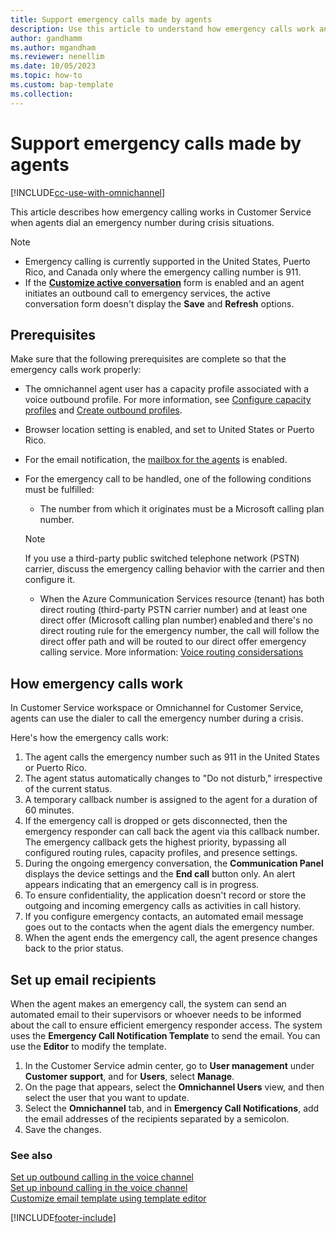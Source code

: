 ```yaml
---
title: Support emergency calls made by agents
description: Use this article to understand how emergency calls work and how you can set up email recipients for emergency calls in Omnichannel for Customer Service.
author: gandhamm
ms.author: mgandham
ms.reviewer: nenellim
ms.date: 10/05/2023
ms.topic: how-to
ms.custom: bap-template
ms.collection:
---
```


# Support emergency calls made by agents

[!INCLUDE[cc-use-with-omnichannel](../includes/cc-use-with-omnichannel.md)]

This article describes how emergency calling works in Customer Service when agents dial an emergency number during crisis situations.

> [!NOTE]
>
> - Emergency calling is currently supported in the United States, Puerto Rico, and Canada only where the emergency calling number is 911.
> - If the [**Customize active conversation**](add-customer-summary-settings.md#manage-active-conversation-form-settings) form is enabled and an agent initiates an outbound call to emergency services, the active conversation form doesn't display the **Save** and **Refresh** options. 

## Prerequisites

Make sure that the following prerequisites are complete so that the emergency calls work properly:

- The omnichannel agent user has a capacity profile associated with a voice outbound profile. For more information, see [Configure capacity profiles](voice-channel-outbound-calling.md#configure-capacity-profiles-and-assign-users) and [Create outbound profiles](configure-outbound-inbound-profiles.md#create-outbound-profiles).
- Browser location setting is enabled, and set to United States or Puerto Rico.
- For the email notification, the [mailbox for the agents](/power-platform/admin/create-forward-mailboxes-edit-mailboxes) is enabled.
- For the emergency call to be handled, one of the following conditions must be fulfilled:
   - The number from which it originates must be a Microsoft calling plan number.
   
   > [!NOTE]
   > If you use a third-party public switched telephone network (PSTN) carrier, discuss the emergency calling behavior with the carrier and then configure it.  
   
   - When the Azure Communication Services resource (tenant) has both direct routing (third-party PSTN carrier number) and at least one direct offer (Microsoft calling plan number) enabled and there's no direct routing rule for the emergency number, the call will follow the direct offer path and will be routed to our direct offer emergency calling service. More information: [Voice routing considersations](/azure/communication-services/concepts/telephony/direct-routing-provisioning#voice-routing-considerations)

## How emergency calls work

In Customer Service workspace or Omnichannel for Customer Service, agents can use the dialer to call the emergency number during a crisis.

Here's how the emergency calls work:

1. The agent calls the emergency number such as 911 in the United States or Puerto Rico.
1. The agent status automatically changes to "Do not disturb," irrespective of the current status.
1. A temporary callback number is assigned to the agent for a duration of 60 minutes. 
1. If the emergency call is dropped or gets disconnected, then the emergency responder can call back the agent via this callback number. The emergency callback gets the highest priority, bypassing all configured routing rules, capacity profiles, and presence settings.
1. During the ongoing emergency conversation, the **Communication Panel** displays the device settings and the **End call** button only. An alert appears indicating that an emergency call is in progress.
1. To ensure confidentiality, the application doesn't record or store the outgoing and incoming emergency calls as activities in call history.
1. If you configure emergency contacts, an automated email message goes out to the contacts when the agent dials the emergency number.
1. When the agent ends the emergency call, the agent presence changes back to the prior status.

## Set up email recipients

When the agent makes an emergency call, the system can send an automated email to their supervisors or whoever needs to be informed about the call to ensure efficient emergency responder access. The system uses the **Emergency Call Notification Template** to send the email. You can use the **Editor** to modify the template.

1. In the Customer Service admin center, go to **User management** under **Customer support**, and for **Users**, select **Manage**.
1. On the page that appears, select the **Omnichannel Users** view, and then select the user that you want to update.
1. Select the **Omnichannel** tab, and in **Emergency Call Notifications**, add the email addresses of the recipients separated by a semicolon.
1. Save the changes.


### See also

[Set up outbound calling in the voice channel](voice-channel-outbound-calling.md)  
[Set up inbound calling in the voice channel](voice-channel-inbound-calling.md)  
[Customize email template using template editor](/power-apps/user/cs-template-options?context=%2Fdynamics365%2Fcontext%2Fcustomer-service-context)  

[!INCLUDE[footer-include](../includes/footer-banner.md)]
